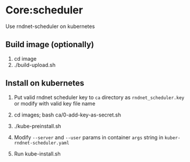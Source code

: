 # Core:scheduler

Use rndnet-scheduler on kubernetes 


Build image (optionally)
--------------------------

1. cd image
2. ./build-upload.sh

    
Install on kubernetes 
---------------------------

1. Put valid rndnet scheduler key to `ca` directory as `rndnet_scheduler.key` or modify with valid key file name
2. cd images; bash ca/0-add-key-as-secret.sh 
3. ./kube-preinstall.sh

4. Modify `--server` and `--user` params in container `args` string in `kuber-rndnet-scheduler.yaml`

5. Run kube-install.sh
